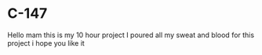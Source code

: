 # C-147
Hello mam this is my 10 hour project I poured all my sweat and blood for this project i hope you like it
